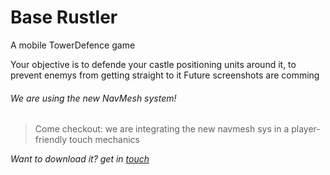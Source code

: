 # Base Rustler
A mobile TowerDefence game

Your objective is to defende your castle positioning units around it, to prevent enemys from getting straight to it
Future screenshots are comming

###### We are using the new NavMesh system!
> Come checkout: we are integrating the new navmesh sys in a player-friendly touch mechanics

_Want to download it? get in [touch](https://github.com/Unity-Technologies/NavMeshComponents)_
